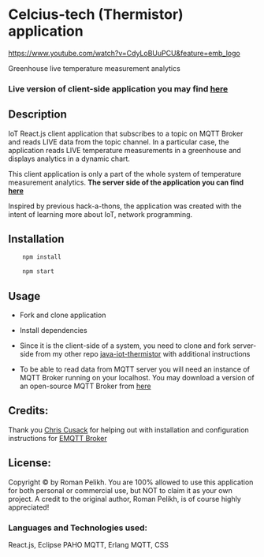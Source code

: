 # Celcius-tech (Thermistor) application

https://www.youtube.com/watch?v=CdyLoBUuPCU&feature=emb_logo

Greenhouse live temperature measurement analytics

### Live version of client-side application you may find [here](https://celcius-tech.herokuapp.com/)

## Description

IoT React.js client application that subscribes to a topic on MQTT Broker and reads LIVE data from the topic channel. In a particular case, the application reads LIVE temperature measurements in a greenhouse and displays analytics in a dynamic chart.

This client application is only a part of the whole system of temperature measurement analytics. 
**The server side of the application you can find [here](https://github.com/romanplkh/java-iot-thermistor)**

Inspired by previous hack-a-thons, the application was created with the intent of learning more about IoT, network programming.

## Installation

```bash
    npm install

    npm start
```

## Usage

- Fork and clone application
- Install dependencies
- Since it is the client-side of a system, you need to clone and fork server-side from my other repo [java-iot-thermistor](https://github.com/romanplkh/java-iot-thermistor) with additional instructions

- To be able to read data from MQTT server you will need an instance of MQTT Broker running on your localhost. You may download a version of an open-source MQTT Broker from [here](http://emqtt.io/downloads/)

## Credits:

Thank you [Chris Cusack](https://github.com/chrisecusack) for helping out with installation and configuration instructions for [EMQTT Broker](http://emqtt.io)

## License:

Copyright © by Roman Pelikh. You are 100% allowed to use this application for both personal or commercial use, but NOT to claim it as your own project.
A credit to the original author, Roman Pelikh, is of course highly appreciated!

### Languages and Technologies used:

React.js, Eclipse PAHO MQTT, Erlang MQTT, CSS
